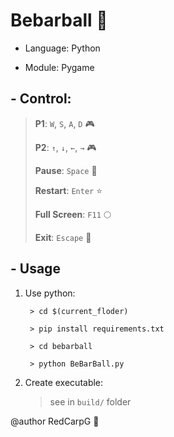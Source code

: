 # **Bebarball** 🎱

- Language: Python

- Module: Pygame

## - Control: 
  
> **P1**: `W`, `S`, `A`, `D` 🎮
>
> **P2**: `↑`, `↓`, `←`, `→` 🎮
>
> **Pause**: `Space` 🛑
> 
> **Restart**: `Enter` ⭐
>
> **Full Screen**: `F11` 🌕
>
> **Exit**: `Escape` 🏃

## - Usage

1. Use python:
   
        > cd $(current_floder)
   
        > pip install requirements.txt
   
        > cd bebarball
   
        > python BeBarBall.py
    
2. Create executable:
    
    > see in `build/` folder

@author RedCarpG 📝
